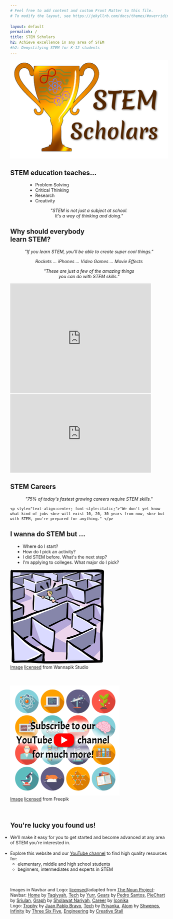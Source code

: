 ```yaml
---
# Feel free to add content and custom Front Matter to this file.
# To modify the layout, see https://jekyllrb.com/docs/themes/#overriding-theme-defaults

layout: default
permalink: /
title: STEM Scholars
h2: Achieve excellence in any area of STEM
#h2: Demystifying STEM for K-12 students
---
```

<section50>
  <img class="section50left" src="/images/stem/STEMlogo.png" alt="Our LOGO here">
  <div class="section50right">
    <h2>STEM education teaches...</h2> 
    <ul class="yes" style="padding-left:80px"> 
    <li>Problem Solving</li>
    <li>Critical Thinking</li>
    <li>Research</li>
    <li>Creativity</li>
    </ul>
    <div style="text-align:center; font-style:italic;">"STEM is not just a subject at school. <br> It's a way of thinking and doing." </div>
  </div>
</section50>

<section50>
  <div class="section50left">
    <h2>Why should everybody <br>learn STEM?</h2>
    <p style="text-align:center; font-style:italic;"> "If you learn STEM, you’ll be able to create super cool things."</p> 
    <p style="text-align:center; font-style:italic;">Rockets ... iPhones ... Video Games ... Movie Effects</p>
    <p style="text-align:center; font-style:italic;">"These are just a few of the amazing things <br> you can do with STEM skills." </p>
  </div>
  <div class="section50right">
    <iframe width="450" height="350" src="https://www.youtube.com/embed/8KDX6dHr97U" frameborder="0" allow="accelerometer; autoplay; clipboard-write; encrypted-media; gyroscope; picture-in-picture" allowfullscreen></iframe>
    <!--iframe src="https://www.youtube.com/embed/8KDX6dHr97U" scrolling="no" allowfullscreen="" width="450" height="250" frameborder="0"><br/></iframe-->
    <!--a href="https://www.youtube.com/watch?v=8KDX6dHr97U" target="_blank">
      <img src="/images/stem/SSintro.png">
    </a-->
  </div>
</section50>

<section50>
  <div class="section50right">
    <iframe src="https://www.youtube.com/embed/fH5iLx_jCUk" scrolling="no" allowfullscreen="" width="450" height="250" frameborder="0"><br/></iframe>
  </div>
  <div class="section50left">
    <h2>STEM Careers</h2>
    <p style="text-align:center; font-style:italic;"> "75% of today's fastest growing careers require STEM skills."</p> 

    <p style="text-align:center; font-style:italic;">"We don't yet know what kind of jobs <br> will exist 10, 20, 30 years from now, <br> but with STEM, you're prepared for anything." </p>
  </div>
</section50>

<section50>
  <div class="section50right">
    <h2>I wanna do STEM but ...</h2> 
    <ul class="disc" style="padding-left:40px"> 
    <li>Where do I start?</li>
    <li>How do I pick an activity?</li>
    <li>I did STEM before. What's the next step?</li>
    <li>I'm applying to colleges. What major do I pick?</li>
    </ul>
  </div>
  <div class="section50left">
  <img style="width:300px" src="/images/stem/Maze.png">
  <div class="license">
   <a href="https://www.wannapik.com/vectors/5479" target="_blank">Image</a>
      <a href="https://creativecommons.org/licenses/by/3.0/" target="_blank">licensed</a> from Wannapik Studio
  </div>
  </div>
</section50>

<section50>
  <div class="section50right" style="padding-top: 50px;">
    <a href="https://www.youtube.com/channel/UClYU2cna8LvmSB6tULJbPPA/" target="_blank">
    <img style="width:350px" src="/images/stem/Subscribe.png">
    </a>
    <div class="license">
      <a href="https://www.freepik.com/vectors/business" target="_blank">Image</a>
      <a href="https://www.freepikcompany.com/legal#nav-freepik" target="_blank">licensed</a> from Freepik
    </div>
  </div>
  <div class="section50left">
  <br><br>
    <h2>You're lucky you found us!</h2>   
    <ul class="aboutl1" style="padding-left:0px"> 
    <li>We'll make it easy for you to get started and become advanced at any area of STEM you're interested in. </li>
    <br>
    <li>Explore this website and our <a href="https://www.youtube.com/channel/UClYU2cna8LvmSB6tULJbPPA/" target="_blank">YouTube channel</a> to find high quality resources for: 
    <ul class="disc">
    <li>elementary, middle and high school students</li>
    <li>beginners, intermediates and experts in STEM</li>
    </ul></li>
    </ul>
  </div>
</section50>

<div class="license">
    <br><br>Images in Navbar and Logo:
    <a href="https://creativecommons.org/licenses/by/3.0/" target="_blank"> licensed</a>/adapted from 
    <a href="https://thenounproject.com" target="_blank">The Noun Project</a>: <br>
    Navbar:
    <a href="https://thenounproject.com/search/?q=home&i=2522597" target="_blank">Home</a> 
     by <a href="https://thenounproject.com/taqiyyahmubassyaroh/" target="_blank">Taqiyyah</a>,
    <a href="https://thenounproject.com/search/?q=tech&i=1620592" target="_blank">Tech</a>
     by <a href="https://thenounproject.com/yurr/" target="_blank">Yurr</a>,
    <a href="https://thenounproject.com/search/?q=gear&i=1030299" target="_blank">Gears</a>
    by <a href="https://thenounproject.com/pedrosantospt3/" target="_blank">Pedro Santos</a>,
    <a href="https://thenounproject.com/search/?q=pie+chart&i=2784961" target="_blank">PieChart</a>
    by <a href="https://thenounproject.com/sriulan711/" target="_blank">Sriulan</a>,
    <a href="https://thenounproject.com/search/?q=graph&i=2713703" target="_blank">Graph</a>
    by <a href="https://thenounproject.com/sholawatnariyah12/" target="_blank">Sholawat Nariyah</a>,
    <a href="https://thenounproject.com/term/career-advancement/1267925/" target="_blank">Career</a>
     by <a href="https://thenounproject.com/iconika/" target="_blank">Iconika</a>  
    <br>
  Logo:
    <a href="https://thenounproject.com/term/trophy/16990/" target="_blank">Trophy</a> 
     by <a href="https://thenounproject.com/bravo" target="_blank">Juan Pablo Bravo</a>,
    <a href=" https://thenounproject.com/search/?q=tech&i=2170302" target="_blank">Tech</a> 
     by <a href="https://thenounproject.com/creativepriyanka" target="_blank">Priyanka</a>,
    <a href="https://thenounproject.com/search/?q=atom&i=1984335" target="_blank">Atom</a> 
     by <a href="https://thenounproject.com/shwepes" target="_blank">Shwepes</a>,
    <a href="https://thenounproject.com/search/?q=infinity&i=831825" target="_blank">Infinity</a> 
     by <a href="https://thenounproject.com/365" target="_blank">Three Six Five</a>,
    <a href="https://thenounproject.com/search/?q=engineering&i=1769710" target="_blank">Engineering</a> 
     by <a href="https://thenounproject.com/creativestall" target="_blank">Creative Stall</a>
  <br> <br>
  </div>
